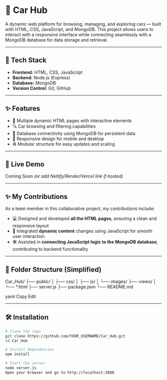 # 🚗 Car Hub

A dynamic web platform for browsing, managing, and exploring cars — built with HTML, CSS, JavaScript, and MongoDB. This project allows users to interact with a responsive interface while connecting seamlessly with a MongoDB database for data storage and retrieval.

---

## 🔧 Tech Stack

- **Frontend:** HTML, CSS, JavaScript
- **Backend:** Node.js (Express)
- **Database:** MongoDB
- **Version Control:** Git, GitHub

---

## ✨ Features

- 📄 Multiple dynamic HTML pages with interactive elements
- 🔍 Car browsing and filtering capabilities
- 🔗 Database connectivity using MongoDB for persistent data
- 📱 Responsive design for mobile and desktop
- ♻️ Modular structure for easy updates and scaling

---

## 🚀 Live Demo

Coming Soon *(or add Netlify/Render/Vercel link if hosted)*

---

## ✨ My Contributions

As a team member in this collaborative project, my contributions include:

- 💻 Designed and developed **all the HTML pages**, ensuring a clean and responsive layout
- 🔄 Integrated **dynamic content** changes using JavaScript for smooth user interaction
- 🛠️ Assisted in **connecting JavaScript logic to the MongoDB database**, contributing to backend functionality

---

## 📁 Folder Structure (Simplified)

Car_Hub/
├── public/
│ ├── css/
│ ├── js/
│ └── images/
├── views/
│ └── *.html
├── server.js
├── package.json
└── README.md

yaml
Copy
Edit

---

## 🛠️ Installation

```bash
# Clone the repo
git clone https://github.com/YOUR_USERNAME/Car_Hub.git
cd Car_Hub

# Install dependencies
npm install

# Start the server
node server.js
Open your browser and go to http://localhost:3000

